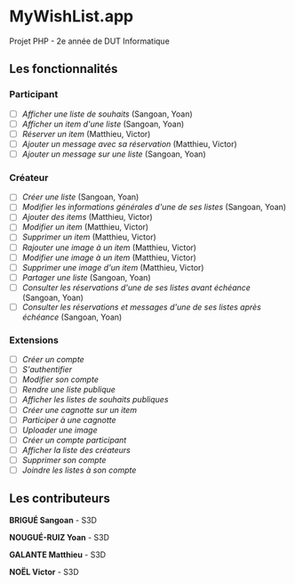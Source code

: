 # MyWishList.app
Projet PHP - 2e année de DUT Informatique

## Les fonctionnalités

### Participant

- [ ] *Afficher une liste de souhaits* (Sangoan, Yoan)
- [ ] *Afficher un item d'une liste* (Sangoan, Yoan)
- [ ] *Réserver un item* (Matthieu, Victor)
- [ ] *Ajouter un message avec sa réservation* (Matthieu, Victor)
- [ ] *Ajouter un message sur une liste* (Sangoan, Yoan)

### Créateur
- [ ] *Créer une liste* (Sangoan, Yoan)
- [ ] *Modifier les informations générales d'une de ses listes* (Sangoan, Yoan)
- [ ] *Ajouter des items* (Matthieu, Victor)
- [ ] *Modifier un item*  (Matthieu, Victor)
- [ ] *Supprimer un item* (Matthieu, Victor)
- [ ] *Rajouter une image à un item* (Matthieu, Victor)
- [ ] *Modifier une image à un item* (Matthieu, Victor)
- [ ] *Supprimer une image d'un item* (Matthieu, Victor)
- [ ] *Partager une liste* (Sangoan, Yoan)
- [ ] *Consulter les réservations d'une de ses listes avant échéance* (Sangoan, Yoan)
- [ ] *Consulter les réservations et messages d'une de ses listes après échéance* (Sangoan, Yoan)

### Extensions
- [ ] *Créer un compte* 
- [ ] *S'authentifier* 
- [ ] *Modifier son compte* 
- [ ] *Rendre une liste publique* 
- [ ] *Afficher les listes de souhaits publiques* 
- [ ] *Créer une cagnotte sur un item*
- [ ] *Participer à une cagnotte*
- [ ] *Uploader une image*
- [ ] *Créer un compte participant*
- [ ] *Afficher la liste des créateurs*
- [ ] *Supprimer son compte*
- [ ] *Joindre les listes à son compte*

## Les contributeurs
**BRIGUÉ Sangoan** - S3D 

**NOUGUÉ-RUIZ Yoan** - S3D 

**GALANTE Matthieu** - S3D 

**NOËL Victor** - S3D 
